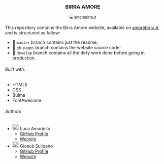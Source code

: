 <h3 align="center">BIRRA AMORE</h3>
<p align="center">
  <sub>💻 <a href="https://amorebirra.it/">amorebirra.it</a></sub>
</p>

This repository contains the Birra Amore website, available on <a href="https://amorebirra.it/">amorebirra.it</a>, and is structured as follow:
- :page_facing_up: `master` branch contains just the readme;
- :rocket: `gh-pages` branch contains the website source code;
- :construction: `develop` branch contains all the dirty work done before going in production.

###### Built with:
- HTML5
- CSS
- Bulma
- FontAwesome

###### Authors
- <img src="https://avatars2.githubusercontent.com/u/21973580?s=460&u=9740d29488b53b7b1dc8483fe63e8fd72738946e&v=4" height="20"> Luca Amoriello
  - [GitHub Profile](https://github.com/lucaam)
  - [Website](http://lucaamoriello.dev/)
- <img src="https://avatars2.githubusercontent.com/u/34242779?s=460&u=9efe8c613c7e7554dc917592723cc81780ef8608&v=4" height="20"> Giosuè Sulipano
  - [GitHub Profile](https://github.com/imgios)
  - [Website](http://giosuesulipano.it/)
